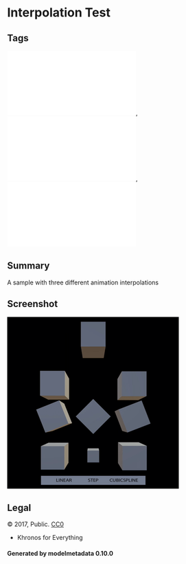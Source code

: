# Interpolation Test

## Tags

![sharable](./README-sharable.md), ![no-author](./README-no-author.md), ![issues](./README-issues.md)

## Summary

A sample with three different animation interpolations

## Screenshot

![screenshot](screenshot/screenshot.gif)

## Legal

&copy; 2017, Public. [CC0](https://creativecommons.org/publicdomain/zero/1.0/legalcode)

 - Khronos for Everything

#### Generated by modelmetadata 0.10.0